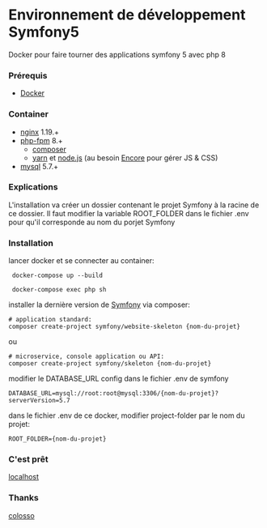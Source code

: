 # Environnement de développement Symfony5 
Docker pour faire tourner des applications symfony 5 avec php 8

### Prérequis
* [Docker](https://www.docker.com/)

### Container
 - [nginx](https://hub.docker.com/_/nginx) 1.19.+
 - [php-fpm](https://hub.docker.com/_/php) 8.+
    - [composer](https://getcomposer.org/) 
    - [yarn](https://yarnpkg.com/lang/en/) et [node.js](https://nodejs.org/en/) (au besoin [Encore](https://symfony.com/doc/current/frontend/encore/installation.html) pour gérer JS & CSS)
- [mysql](https://hub.docker.com/_/mysql/) 5.7.+

### Explications
L'installation va créer un dossier contenant le projet Symfony à la racine de ce dossier.
Il faut modifier la variable ROOT_FOLDER dans le fichier .env pour qu'il corresponde au nom du porjet Symfony

### Installation

lancer docker et se connecter au container:
```
 docker-compose up --build
```
```
 docker-compose exec php sh
```

installer la dernière version de [Symfony](http://symfony.com/doc/current/setup.html) via composer:
```
# application standard: 
composer create-project symfony/website-skeleton {nom-du-projet}
```
ou 
```
# microservice, console application ou API:
composer create-project symfony/skeleton {nom-du-projet}
```
modifier le DATABASE_URL config dans le fichier .env de symfony 
```
DATABASE_URL=mysql://root:root@mysql:3306/{nom-du-projet}?serverVersion=5.7
```

dans le fichier .env de ce docker, modifier project-folder par le nom du projet:
```
ROOT_FOLDER={nom-du-projet}
```


### C'est prêt
[localhost](http://localhost/) 

### Thanks
[colosso](https://github.com/coloso/symfony-docker/tree/php8)